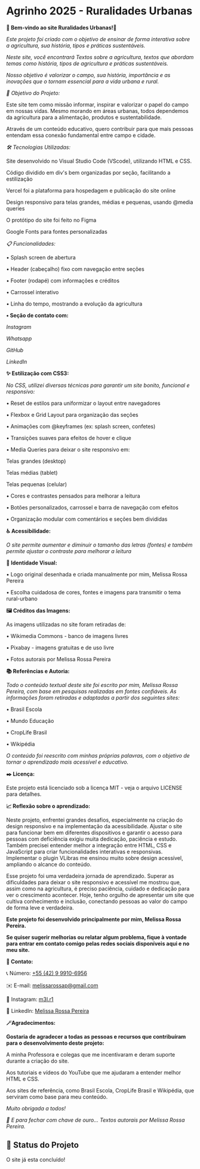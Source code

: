 # Agrinho 2025 - Ruralidades Urbanas

**🌾 Bem-vindo ao site Ruralidades Urbanas!🌾**

*Este projeto foi criado com o objetivo de ensinar de forma interativa sobre a agricultura, sua história, tipos e práticas sustentáveis.*

*Neste site, você encontrará Textos sobre a agricultura, textos que abordam temas como história, tipos de agricultura e práticas sustentáveis.*

*Nosso objetivo é valorizar o campo, sua história, importância e as inovações que o tornam essencial para a vida urbana e rural.*

*🎯 Objetivo do Projeto:*

Este site tem como missão informar, inspirar e valorizar o papel do campo em nossas vidas. Mesmo morando em áreas urbanas, todos dependemos da agricultura para a alimentação, produtos e sustentabilidade.

Através de um conteúdo educativo, quero contribuir para que mais pessoas entendam essa conexão fundamental entre campo e cidade.

*🛠 Tecnologias Utilizadas:*

Site desenvolvido no Visual Studio Code (VScode), utilizando HTML e CSS.

Código dividido em div's bem organizadas por seção, facilitando a estilização

Vercel foi a plataforma para hospedagem e publicação do site online

Design responsivo para telas grandes, médias e pequenas, usando @media queries

O protótipo do site foi feito no Figma

Google Fonts para fontes personalizadas



*📋 Funcionalidades:*

• Splash screen de abertura

• Header (cabeçalho) fixo com navegação entre seções

• Footer (rodapé) com informações e créditos

• Carrossel interativo

• Linha do tempo, mostrando a evolução da agricultura

**• Seção de contato com:**

*Instagram*

*Whatsapp*

*GitHub*

*LinkedIn*

**✨ Estilização com CSS3:**

*No CSS, utilizei diversas técnicas para garantir um site bonito, funcional e responsivo:*

• Reset de estilos para uniformizar o layout entre navegadores

• Flexbox e Grid Layout para organização das seções

• Animações com @keyframes (ex: splash screen, confetes)

• Transições suaves para efeitos de hover e clique

• Media Queries para deixar o site responsivo em:

Telas grandes (desktop)

Telas médias (tablet)

Telas pequenas (celular)

• Cores e contrastes pensados para melhorar a leitura

• Botões personalizados, carrossel e barra de navegação com efeitos

• Organização modular com comentários e seções bem divididas


**♿ Acessibilidade:**

*O site permite aumentar e diminuir o tamanho das letras (fontes) e também permite ajustar o contraste para melhorar a leitura*


**🎨 Identidade Visual:**

• Logo original desenhada e criada manualmente por mim, Melissa Rossa Pereira

• Escolha cuidadosa de cores, fontes e imagens para transmitir o tema rural-urbano

**🖼 Créditos das Imagens:**

As imagens utilizadas no site foram retiradas de:

• Wikimedia Commons - banco de imagens livres

• Pixabay - imagens gratuitas e de uso livre

• Fotos autorais por Melissa Rossa Pereira

**📚 Referências e Autoria:**

*Todo o conteúdo textual deste site foi escrito por mim, Melissa Rossa Pereira, com base em pesquisas realizadas em fontes confiáveis. As informações foram retiradas e adaptadas a partir dos seguintes sites:*

• Brasil Escola

• Mundo Educação

• CropLife Brasil

• Wikipédia

*O conteúdo foi reescrito com minhas próprias palavras, com o objetivo de tornar o aprendizado mais acessível e educativo.*


**✒️ Licença:**

Este projeto está licenciado sob a licença MIT - veja o arquivo LICENSE para detalhes.


 **📈 Reflexão sobre o aprendizado:**

Neste projeto, enfrentei grandes desafios, especialmente na criação do design responsivo e na implementação da acessibilidade. Ajustar o site para funcionar bem em diferentes dispositivos e garantir o acesso para pessoas com deficiência exigiu muita dedicação, paciência e estudo. Também precisei entender melhor a integração entre HTML, CSS e JavaScript para criar funcionalidades interativas e responsivas. Implementar o plugin VLibras me ensinou muito sobre design acessível, ampliando o alcance do conteúdo.

Esse projeto foi uma verdadeira jornada de aprendizado. Superar as dificuldades para deixar o site responsivo e acessível me mostrou que, assim como na agricultura, é preciso paciência, cuidado e dedicação para ver o crescimento acontecer. Hoje, tenho orgulho de apresentar um site que cultiva conhecimento e inclusão, conectando pessoas ao valor do campo de forma leve e verdadeira.


**Este projeto foi desenvolvido principalmente por mim, Melissa Rossa Pereira.**

**Se quiser sugerir melhorias ou relatar algum problema, fique à vontade para entrar em contato comigo pelas redes sociais disponíveis aqui e no meu site.**


**📱 Contato:**

📞 Número: [ +55 (42) 9 9910-6956 ](https://wa.me/554299106956)

✉️ E-mail: [melissarossap@gmail.com](mailto:melissarossap@gmail.com)

📸 Instagram: [m3l.r1](https://www.instagram.com/m3l.r1/)

🔗 LinkedIn: [Melissa Rossa Pereira](https://www.linkedin.com/in/melissa-rossa-pereira-271486277/)


**🪄Agradecimentos:**

**Gostaria de agradecer a todas as pessoas e recursos que contribuíram para o desenvolvimento deste projeto:**

A minha Professora e colegas que me incentivaram e deram suporte durante a criação do site.

Aos tutoriais e vídeos do YouTube que me ajudaram a entender melhor HTML e CSS.

Aos sites de referência, como Brasil Escola, CropLife Brasil e Wikipédia, que serviram como base para meu conteúdo.

*Muito obrigada a todos!*

*🌟 E para fechar com chave de ouro... Textos autorais por Melissa Rossa Pereira.*

## 📌 Status do Projeto
 O site já esta concluído!

 
